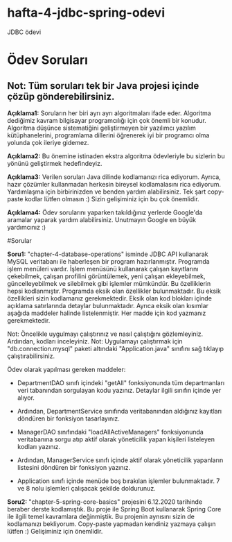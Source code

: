 # hafta-4-jdbc-spring-odevi
JDBC ödevi

# Ödev Soruları

## Not: Tüm soruları tek bir Java projesi içinde çözüp gönderebilirsiniz.

**Açıklama1:** Soruların her biri ayrı ayrı algoritmaları ifade eder. Algoritma dediğimiz kavram bilgisayar programcılığı için çok önemli bir konudur.
Algoritma düşünce sistematiğini geliştirmeyen bir yazılımcı yazılım kütüphanelerini, programlama dillerini öğrenerek iyi bir programcı olma yolunda çok ileriye gidemez.

**Açıklama2:** Bu önemine istinaden ekstra algoritma ödevleriyle bu sizlerin bu yönünü geliştirmek hedefindeyiz.

**Açıklama3:** Verilen soruları Java dilinde kodlamanızı rica ediyorum. Ayrıca, hazır çözümler kullanmadan herkesin bireysel kodlamalasını rica ediyorum.
Yardımlaşma için birbirinizden ve benden yardım alabilirsiniz. Tek şart copy-paste kodlar lütfen olmasın :) Sizin gelişiminiz için bu çok önemlidir.

**Açıklama4:** Ödev sorularını yaparken takıldığınız yerlerde Google'da aramalar yaparak yardım alabilirsiniz. Unutmayın Google en büyük yardımcınız :)

#Sorular

**Soru1:** "chapter-4-database-operations" isminde JDBC API kullanarak MySQL veritabanı ile haberleşen bir program hazırlanmıştır. Programda işlem menüleri vardır. İşlem menüsünü kullanarak çalışan kayıtlarını çekebilmek, çalışan profilini görüntülemek, yeni çalışan ekleyebilmek, güncelleyebilmek ve silebilmek gibi işlemler mümkündür. Bu özelliklerin hepsi kodlanmıştır. Programda eksik olan özellikler bulunmaktadır. Bu eksik özellikleri sizin kodlamanız gerekmektedir. Eksik olan kod blokları içinde açıklama satırlarında detaylar bulunmaktadır. Ayrıca eksik olan kısımlar aşağıda maddeler halinde listelenmiştir. Her madde için kod yazmanız gerekmektedir.

Not: Öncelikle uygulmayı çalıştırınız ve nasıl çalıştığını gözlemleyiniz. Ardından, kodları inceleyiniz.
Not: Uygulamayı çalıştırmak için "db.connection.mysql" paketi altındaki "Application.java" sınıfını sağ tıklayıp çalıştırabilirsiniz.

Ödev olarak yapılması gereken maddeler:

* DepartmentDAO sınıfı içindeki "getAll" fonksiyonunda tüm departmanları veri tabanından sorgulayan kodu yazınız. Detaylar ilgili sınıfın içinde yer alıyor.

* Ardından, DepartmentService sınıfında veritabanından aldığınız kayıtları döndüren bir fonksiyon tasarlayınız.

* ManagerDAO sınıfındaki "loadAllActiveManagers" fonksiyonunda veritabanına sorgu atıp aktif olarak yöneticilik yapan kişileri listeleyen kodları yazınız.

* Ardından, ManagerService sınıfı içinde aktif olarak yöneticilik yapanların listesini döndüren bir fonksiyon yazınız.

* Application sınıfı içinde menüde boş bırakılan işlemler bulunmaktadır. 7 ve 8 nolu işlemleri çalışacak şekilde doldurunuz.


**Soru2:** "chapter-5-spring-core-basics" projesini 6.12.2020 tarihinde beraber derste kodlamıştık. Bu proje ile Spring Boot kullanarak Spring Core ile ilgili temel kavramlara değinmiştik. Bu projenin aynısını sizin de kodlamanızı bekliyorum. Copy-paste yapmadan kendiniz yazmaya çalışın lütfen :) Gelişiminiz için önemlidir.
